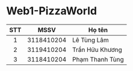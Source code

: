 # Web1-PizzaWorld

|STT|MSSV      |Họ tên         |
|:-:|:--------:|---------------|
| 1 |3118410204|Lê Tùng Lâm    |
| 2 |3119410204|Trần Hữu Khương|
| 3 |3118410204|Phạm Thanh Tùng|
